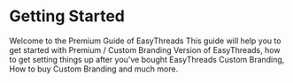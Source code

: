 # Getting Started
Welcome to the Premium Guide of EasyThreads
This guide will help you to get started with Premium / Custom Branding Version of EasyThreads, how to get setting things up after you've bought EasyThreads Custom Branding, How to buy Custom Branding and much more.

